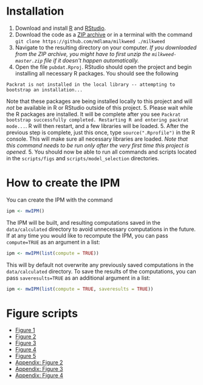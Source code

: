 # Installation

 1. Download and install [R](https://www.r-project.org/) and [RStudio](https://www.rstudio.com/products/rstudio/download/).
 1. Download the code as a [ZIP archive](https://github.com/mdlama/milkweed/archive/master.zip) or in a terminal with the command `git clone https://github.com/mdlama/milkweed ./milkweed` 
 1. Navigate to the resulting directory on your computer.  *If you downloaded from the ZIP archive, you might have to first unzip the `milkweed-master.zip` file if it doesn't happen automatically.*
 1. Open the file `pubdat.Rproj`.  RStudio should open the project and begin installing all necessary R packages.  You should see the following
 
 ```
 Packrat is not installed in the local library -- attempting to bootstrap an installation...
 ```
 
 Note that these packages are being installed locally to this project and will *not* be available in R or RStudio outside of this project.
 5. Please wait while the R packages are installed.  It will be complete after you see `Packrat bootstrap successfully completed. Restarting R and entering packrat mode...`.  R will then restart, and a few libraries will be loaded.
 5. After the previous step is complete, just this once, type `source(".Rprofile")` in the R console.  This will make sure all necessary libraries are loaded.  *Note that this command needs to be run only after the very first time this project is opened.*
 5. You should now be able to run all commands and scripts located in the `scripts/figs` and `scripts/model_selection` directories.
 
# How to create the IPM
You can create the IPM with the command
 
```r
ipm <- mwIPM()
```
 
The IPM will be built, and resulting computations saved in the `data/calculated` directory to avoid unnecessary computations in the future.  If at any time you would like to recompute the IPM, you can pass `compute=TRUE` as an argument in a list:
 
```r
ipm <- mwIPM(list(compute = TRUE))
```
 
This will by default not overwrite any previously saved computations in the `data/calculated` directory.  To save the results of the computations, you can pass `saveresults=TRUE` as an additional argument in a list:
 
```r
ipm <- mwIPM(list(compute = TRUE, saveresults = TRUE))
```

# Figure scripts

 - [Figure 1](scripts/figs/Figure1/Figure1.html)
 - [Figure 2](scripts/figs/Figure2/Figure2.html)
 - [Figure 3](scripts/figs/Figure3/Figure3.html)
 - [Figure 4](scripts/figs/Figure4/Figure4.html)
 - [Figure 5](scripts/figs/Figure5/Figure5.html)
 - [Appendix: Figure 2](scripts/figs/AppendixFigure2/AppendixFigure2.html)
 - [Appendix: Figure 3](scripts/figs/AppendixFigure3/AppendixFigure3.html)
 - [Appendix: Figure 4](scripts/figs/AppendixFigure4/AppendixFigure4.html)
